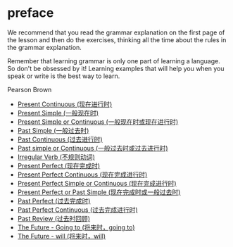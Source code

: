 # preface
We recommend that you read the grammar explanation on the first page of the lesson and then do the exercises, thinking all the time about the rules in the grammar explanation. 


Remember that learning grammar is only one part of learning a language. So don't be obsessed by it! Learning examples that will help you when you speak or write is the best way to learn. 


Pearson Brown


* [Present Continuous (现在进行时)](./present-continuous.md)
* [Present Simple (一般现在时)](./present-simple.md)
* [Present Simple or Continuous (一般现在时或现在进行时)](./present-simple-or-continuous.md)
* [Past Simple (一般过去时)](./past-simple.md)
* [Past Continuous (过去进行时)](./past-continuous.md)
* [Past simple or Continuous (一般过去时或过去进行时)](./past-simple-continuous.md)
* [Irregular Verb (不规则动词)](./irregular-verb.md)
* [Present Perfect (现在完成时)](./present-perfect.md)
* [Present Perfect Continuous (现在完成进行时)](./present-perfect-continuous.md)
* [Present Perfect Simple or Continuous (现在完成进行时)](./present-perfect-simple-or-continuous.md)
* [Present Perfect or Past Simple (现在完成时或一般过去时)](./present-perfect-or-past-simple.md)
* [Past Perfect (过去完成时)](./past-perfect.md)
* [Past Perfect Continuous (过去完成进行时)](./past-perfect-continuous.md)
* [Past Review (过去时回顾)](./past-review.md)
* [The Future - Going to (将来时，going to)](./the-future-going-to.md)
* [The Future - will (将来时，will)](./the-future-will.md)

